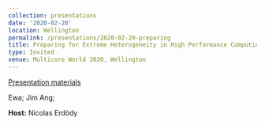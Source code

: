 ```yaml
---
collection: presentations
date: '2020-02-20'
location: Wellington
permalink: /presentations/2020-02-20-preparing
title: Preparing for Extreme Heterogeneity in High Performance Computing
type: Invited
venue: Multicore World 2020, Wellington
---
```


[Presentation materials](https://multicore.world/speakers/jeffrey-s-vetter/)

Ewa; Jim Ang;


**Host:** Nicolas Erdödy